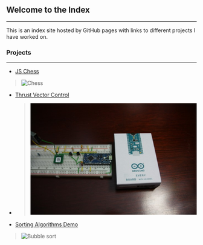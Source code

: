 ## Welcome to the Index
---
This is an index site hosted by GitHub pages with links to different projects I have worked on.

### Projects
---
- [JS Chess](https://tommygymer.github.io/JS-Chess/chess.html)
> ![Chess](https://tommygymer.github.io/JS-Chess/game.jpg)
- [Thrust Vector Control](https://tommygymer.github.io/TVC-system/)
- > ![Project](https://raw.githubusercontent.com/TommyGymer/TVC-system/main/record%20of%20development/Arduino%20Every.png)
- [Sorting Algorithms Demo](https://tommygymer.github.io/Sorting_algorithms/)
> ![Bubble sort](https://tommygymer.github.io/Sorting_algorithms/output/206.jpg)

